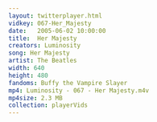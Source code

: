 ```yaml
---
layout: twitterplayer.html
vidkey: 067-Her_Majesty
date:   2005-06-02 10:00:00
title:  Her Majesty
creators: Luminosity
song: Her Majesty
artist: The Beatles
width: 640
height: 480
fandoms: Buffy the Vampire Slayer
mp4: Luminosity - 067 - Her Majesty.m4v
mp4size: 2.3 MB
collection: playerVids
---
```


  <div>
  
  </div>
  